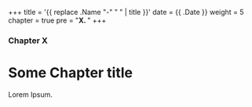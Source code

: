 +++
title = '{{ replace .Name "-" " " | title }}'
date = {{ .Date }}
weight = 5
chapter = true
pre = "<b>X. </b>"
+++

### Chapter X

# Some Chapter title

Lorem Ipsum.
